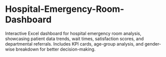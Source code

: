 # Hospital-Emergency-Room-Dashboard
Interactive Excel dashboard for hospital emergency room analysis, showcasing patient data trends, wait times, satisfaction scores, and departmental referrals. Includes KPI cards, age-group analysis, and gender-wise breakdown for better decision-making.

